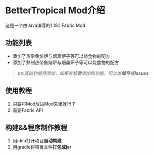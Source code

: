 # BetterTropical Mod介绍

这是一个由Java编写的1.18.1 Fabric Mod

## 功能列表
- 添加了热带鱼熔炉与烟熏炉子等可以烧食物的配方
- 添加了熟制热带鱼熔炉与烟熏炉子等可以烧食物的配方

> *ps:其他功能待添加，如果有想要添加的功能，可以发**邮件**或**Issues***

## 使用教程
1. 只要将Mod放进Mod夹里就行了
2. 需要Fabric API

## 构建&&程序制作教程
1. 用idea打开项目**自动构建**
2. 用gradle将项目文件**打包成jar**
